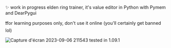 ✨ work in progress elden ring trainer, it's value editor in Python with Pymem and DearPygui

❗for learning purposes only, don't use it online (you'll certainly get banned lol)


![Capture d'écran 2023-09-06 211543](https://github.com/Avenyyr/Elden-Trainer/assets/78681049/1d778b26-8b26-4c0c-af35-64e2df4599b9)
tested in 1.09.1
